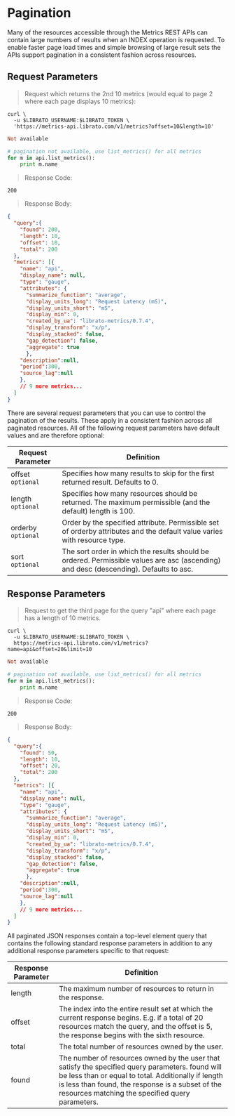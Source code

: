 # Pagination

Many of the resources accessible through the Metrics REST APIs can contain large numbers of results when an INDEX operation is requested. To enable faster page load times and simple browsing of large result sets the APIs support pagination in a consistent fashion across resources.

## Request Parameters

>Request which returns the 2nd 10 metrics (would equal to page 2 where each page displays 10 metrics):

```shell
curl \
  -u $LIBRATO_USERNAME:$LIBRATO_TOKEN \
  'https://metrics-api.librato.com/v1/metrics?offset=10&length=10'
```

```ruby
Not available
```

```python
# pagination not available, use list_metrics() for all metrics
for m in api.list_metrics():
    print m.name
```

>Response Code:

```
200
```

>Response Body:

```json
{
  "query":{
    "found": 200,
    "length": 10,
    "offset": 10,
    "total": 200
  },
  "metrics": [{
    "name": "api",
    "display_name": null,
    "type": "gauge",
    "attributes": {
      "summarize_function": "average",
      "display_units_long": "Request Latency (mS)",
      "display_units_short": "mS",
      "display_min": 0,
      "created_by_ua": "librato-metrics/0.7.4",
      "display_transform": "x/p",
      "display_stacked": false,
      "gap_detection": false,
      "aggregate": true
      },
    "description":null,
    "period":300,
    "source_lag":null
    },
    // 9 more metrics...
  ]
}
```

There are several request parameters that you can use to control the pagination of the results. These apply in a consistent fashion across all paginated resources. All of the following request parameters have default values and are therefore optional:

Request Parameter | Definition
----------------- | ----------
offset<br>`optional` | Specifies how many results to skip for the first returned result. Defaults to 0.
length<br>`optional` | Specifies how many resources should be returned. The maximum permissible (and the default) length is 100.
orderby<br>`optional` | Order by the specified attribute. Permissible set of orderby attributes and the default value varies with resource type.
sort<br>`optional` | The sort order in which the results should be ordered. Permissible values are asc (ascending) and desc (descending). Defaults to asc.

## Response Parameters

>Request to get the third page for the query "api" where each page has a length of 10 metrics.

```shell
curl \
  -u $LIBRATO_USERNAME:$LIBRATO_TOKEN \
  https://metrics-api.librato.com/v1/metrics?name=api&offset=20&limit=10
```

```ruby
Not available
```

```python
# pagination not available, use list_metrics() for all metrics
for m in api.list_metrics():
    print m.name
```

>Response Code:

```
200
```

>Response Body:

```json
{
  "query":{
    "found": 50,
    "length": 10,
    "offset": 20,
    "total": 200
  },
  "metrics": [{
    "name": "api",
    "display_name": null,
    "type": "gauge",
    "attributes": {
      "summarize_function": "average",
      "display_units_long": "Request Latency (mS)",
      "display_units_short": "mS",
      "display_min": 0,
      "created_by_ua": "librato-metrics/0.7.4",
      "display_transform": "x/p",
      "display_stacked": false,
      "gap_detection": false,
      "aggregate": true
      },
    "description":null,
    "period":300,
    "source_lag":null
    },
    // 9 more metrics...
  ]
}
```

All paginated JSON responses contain a top-level element query that contains the following standard response parameters in addition to any additional response parameters specific to that request:

Response Parameter | Definition
------------------ | ----------
length | The maximum number of resources to return in the response.
offset | The index into the entire result set at which the current response begins. E.g. if a total of 20 resources match the query, and the offset is 5, the response begins with the sixth resource.
total | The total number of resources owned by the user.
found | The number of resources owned by the user that satisfy the specified query parameters. found will be less than or equal to total. Additionally if length is less than found, the response is a subset of the resources matching the specified query parameters.
